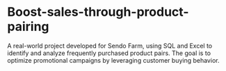 # Boost-sales-through-product-pairing
A real-world project developed for Sendo Farm, using SQL and Excel to identify and analyze frequently purchased product pairs. The goal is to optimize promotional campaigns by leveraging customer buying behavior.
